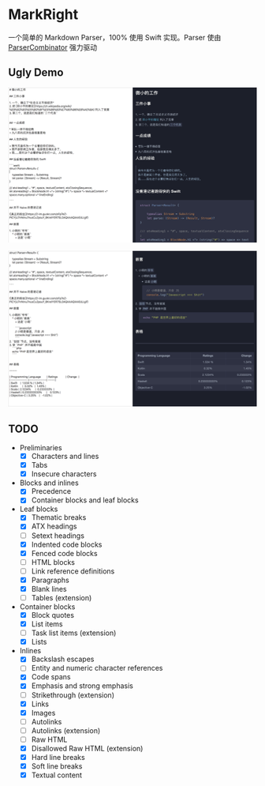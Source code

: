 # MarkRight



一个简单的 Markdown Parser，100% 使用 Swift 实现。Parser 使由 [ParserCombinator](https://github.com/octree/ParserCombinator) 强力驱动



## Ugly Demo



![Demo](./Shots/demo1.png)



![Demo](./Shots/demo2.png)

## TODO

* Preliminaries
  - [x] Characters and lines
  - [x] Tabs
  - [x] Insecure characters
* Blocks and inlines
  - [x] Precedence
  - [x] Container blocks and leaf blocks
* Leaf blocks
  - [x] Thematic breaks
  - [x] ATX headings
  - [ ] Setext headings
  - [x] Indented code blocks
  - [x] Fenced code blocks
  - [ ] HTML blocks
  - [ ] Link reference definitions
  - [x] Paragraphs
  - [x] Blank lines
  - [ ] Tables (extension)
* Container blocks
  - [x] Block quotes
  - [x] List items
  - [ ] Task list items (extension)
  - [x] Lists
* Inlines
  - [x] Backslash escapes
  - [ ] Entity and numeric character references
  - [x] Code spans
  - [x] Emphasis and strong emphasis
  - [ ] Strikethrough (extension)
  - [x] Links
  - [x] Images
  - [ ] Autolinks
  - [ ] Autolinks (extension)
  - [ ] Raw HTML
  - [x] Disallowed Raw HTML (extension)
  - [x] Hard line breaks
  - [x] Soft line breaks
  - [x] Textual content
